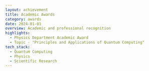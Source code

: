 ```yaml
---
layout: achievement
title: Academic Awards
category: awards
date: 2024-01-01
overview: Academic and professional recognition
highlights:
  - Physics Department Academic Award
  - Topic - "Principles and Applications of Quantum Computing"
tech_stack:
  - Quantum Computing
  - Physics
  - Scientific Research
---
```

